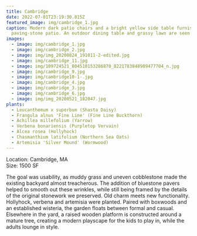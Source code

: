 ```yaml
---
title: Cambridge
date: 2022-07-01T23:19:30.815Z
featured_image: img/cambridge_1.jpg
caption: Modern dark patio chairs and a bright yellow side table furnish a
  paving-stone patio. An outdoor dining table and grassy lawn are seen behind.
images:
  - image: img/cambridge_1.jpg
  - image: img/cambridge_2.jpg
  - image: img/img_20200824_191011-2-edited.jpg
  - image: img/cambridge_11.jpg
  - image: img/109724521_804510153286870_8221783848989477704_n.jpg
  - image: img/cambridge_9.jpg
  - image: img/cambridge10-1-.jpg
  - image: img/cambridge_4.jpg
  - image: img/cambridge_3.jpg
  - image: img/cambridge_6.jpg
  - image: img/img_20200521_182047.jpg
plants:
  - Leucanthemum x superbum (Shasta Daisy)
  - Frangula alnus 'Fine Line' (Fine Line Buckthorn)
  - Achillea millefolium (Yarrow)
  - Verbena bonariensis (Purpletop Vervain)
  - Alcea rosea (Hollyhock)
  - Chasmanthium latifolium (Northern Sea Oats)
  - Artemisia 'Silver Mound' (Wormwood)
---
```

L﻿ocation: Cambridge, MA\
S﻿ize: 1500 SF



The goal was usability, as muddy grass and uneven cobblestone made the existing backyard almost treacherous. The addition of bluestone pavers helped to smooth out these wrinkles, while still being framed by the details of the original stonework we preserved. Old charm meets new functionality. Hollyhock, verbena and artemisia were planted. Paired with boxwoods and an established wisteria, the garden floats between formal and casual. Elsewhere in the yard, a raised wooden platform is constructed around a mature tree, creating a modern playscape for the kids to play in, while the adults lounge in style.